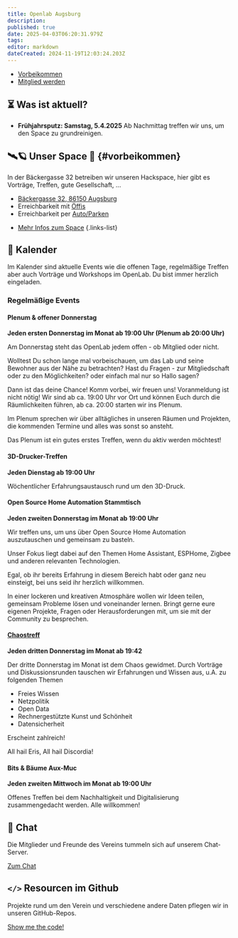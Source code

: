 ```yaml
---
title: Openlab Augsburg
description: 
published: true
date: 2025-04-03T06:20:31.979Z
tags: 
editor: markdown
dateCreated: 2024-11-19T12:03:24.203Z
---
```


- [Vorbeikommen](#vorbeikommen)  
- [Mitglied werden](/Mitglieder/mitglied-werden)

## ⏳ Was ist aktuell?

* **Frühjahrsputz: Samstag, 5.4.2025**
  Ab Nachmittag treffen wir uns, um den Space zu grundreinigen.
  
## 🛰️🪐 Unser Space 🌌 {#vorbeikommen}

In der Bäckergasse 32 betreiben wir unseren Hackspace, hier gibt es Vorträge, Treffen, gute Gesellschaft, …

* [Bäckergasse 32, 86150 Augsburg](https://www.openstreetmap.org/way/89645828)
* Erreichbarkeit mit [Öffis](/Space/öffis)
* Erreichbarkeit per [Auto/Parken](/Space/parken)

- [Mehr Infos zum Space](Space/Räume/Space.md)
{.links-list}

## 📅 Kalender

Im Kalender sind aktuelle Events wie die offenen Tage, regelmäßige Treffen aber auch Vorträge und Workshops im OpenLab. Du bist immer herzlich eingeladen.

### Regelmäßige Events

#### Plenum & offener Donnerstag
**Jeden ersten Donnerstag im Monat ab 19:00 Uhr (Plenum ab 20:00 Uhr)**

Am Donnerstag steht das OpenLab jedem offen - ob Mitglied oder nicht.

Wolltest Du schon lange mal vorbeischauen, um das Lab und seine Bewohner aus der Nähe zu betrachten?
Hast du Fragen - zur Mitgliedschaft oder zu den Möglichkeiten?
oder einfach mal nur so Hallo sagen?

Dann ist das deine Chance! Komm vorbei, wir freuen uns! Voranmeldung ist nicht nötig! Wir sind ab ca. 19:00 Uhr vor Ort und können Euch durch die Räumlichkeiten führen, ab ca. 20:00 starten wir ins Plenum.

Im Plenum sprechen wir über alltägliches in unseren Räumen und Projekten, die kommenden Termine und alles was sonst so ansteht.

Das Plenum ist ein gutes erstes Treffen, wenn du aktiv werden möchtest!




#### 3D-Drucker-Treffen
**Jeden Dienstag ab 19:00 Uhr**

Wöchentlicher Erfahrungsaustausch rund um den 3D-Druck.

#### Open Source Home Automation Stammtisch
**Jeden zweiten Donnerstag im Monat ab 19:00 Uhr**

Wir treffen uns, um uns über Open Source Home Automation auszutauschen und gemeinsam zu basteln.

Unser Fokus liegt dabei auf den Themen Home Assistant, ESPHome, Zigbee und anderen relevanten Technologien.

Egal, ob ihr bereits Erfahrung in diesem Bereich habt oder ganz neu einsteigt, bei uns seid ihr herzlich willkommen.

In einer lockeren und kreativen Atmosphäre wollen wir Ideen teilen, gemeinsam Probleme lösen und voneinander lernen. Bringt gerne eure eigenen Projekte, Fragen oder Herausforderungen mit, um sie mit der Community zu besprechen.

#### [Chaostreff](https://c3a.de/)
**Jeden dritten Donnerstag im Monat ab 19:42**

Der dritte Donnerstag im Monat ist dem Chaos gewidmet. Durch Vorträge und Diskussionsrunden tauschen wir Erfahrungen und Wissen aus, u.A. zu folgenden Themen

- Freies Wissen
- Netzpolitik
- Open Data
- Rechnergestützte Kunst und Schönheit
- Datensicherheit

Erscheint zahlreich!

All hail Eris, All hail Discordia!

#### Bits & Bäume Aux-Muc
**Jeden zweiten Mittwoch im Monat ab 19:00 Uhr**

Offenes Treffen bei dem Nachhaltigkeit und Digitalisierung zusammengedacht werden. Alle willkommen!

## 💬 Chat

Die Mitglieder und Freunde des Vereins tummeln sich auf unserem Chat-Server.

[Zum Chat](/Space/Infrastruktur/chat)

## `</>` Resourcen im Github

Projekte rund um den Verein und verschiedene andere Daten pflegen wir in unseren GitHub-Repos.

[Show me the code!](https://github.com/openlab-aux)
